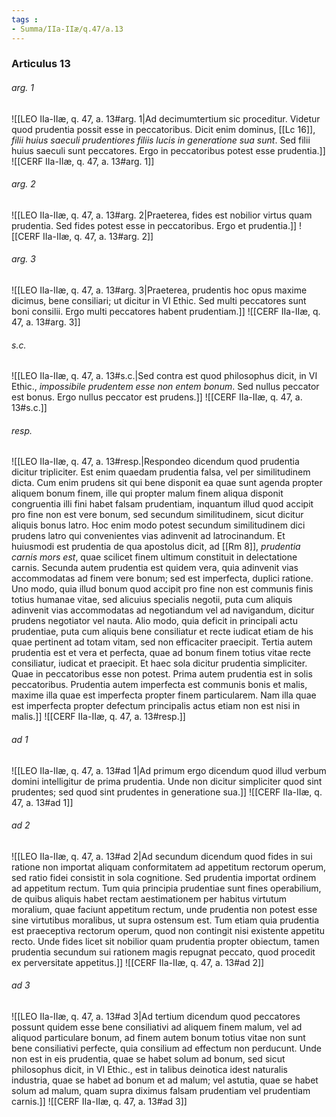 ```yaml
---
tags : 
- Summa/IIa-IIæ/q.47/a.13
---
```


### Articulus 13

###### arg. 1
![[LEO IIa-IIæ, q. 47, a. 13#arg. 1|Ad decimumtertium sic proceditur. Videtur quod prudentia possit esse in peccatoribus. Dicit enim dominus, [[Lc 16]], *filii huius saeculi prudentiores filiis lucis in generatione sua sunt*. Sed filii huius saeculi sunt peccatores. Ergo in peccatoribus potest esse prudentia.]]
![[CERF IIa-IIæ, q. 47, a. 13#arg. 1]]

###### arg. 2
![[LEO IIa-IIæ, q. 47, a. 13#arg. 2|Praeterea, fides est nobilior virtus quam prudentia. Sed fides potest esse in peccatoribus. Ergo et prudentia.]]
![[CERF IIa-IIæ, q. 47, a. 13#arg. 2]]

###### arg. 3
![[LEO IIa-IIæ, q. 47, a. 13#arg. 3|Praeterea, prudentis hoc opus maxime dicimus, bene consiliari; ut dicitur in VI Ethic. Sed multi peccatores sunt boni consilii. Ergo multi peccatores habent prudentiam.]]
![[CERF IIa-IIæ, q. 47, a. 13#arg. 3]]

###### s.c.
![[LEO IIa-IIæ, q. 47, a. 13#s.c.|Sed contra est quod philosophus dicit, in VI Ethic., *impossibile prudentem esse non entem bonum*. Sed nullus peccator est bonus. Ergo nullus peccator est prudens.]]
![[CERF IIa-IIæ, q. 47, a. 13#s.c.]]

###### resp.
![[LEO IIa-IIæ, q. 47, a. 13#resp.|Respondeo dicendum quod prudentia dicitur tripliciter. Est enim quaedam prudentia falsa, vel per similitudinem dicta. Cum enim prudens sit qui bene disponit ea quae sunt agenda propter aliquem bonum finem, ille qui propter malum finem aliqua disponit congruentia illi fini habet falsam prudentiam, inquantum illud quod accipit pro fine non est vere bonum, sed secundum similitudinem, sicut dicitur aliquis bonus latro. Hoc enim modo potest secundum similitudinem dici prudens latro qui convenientes vias adinvenit ad latrocinandum. Et huiusmodi est prudentia de qua apostolus dicit, ad [[Rm 8]], *prudentia carnis mors est*, quae scilicet finem ultimum constituit in delectatione carnis. Secunda autem prudentia est quidem vera, quia adinvenit vias accommodatas ad finem vere bonum; sed est imperfecta, duplici ratione. Uno modo, quia illud bonum quod accipit pro fine non est communis finis totius humanae vitae, sed alicuius specialis negotii, puta cum aliquis adinvenit vias accommodatas ad negotiandum vel ad navigandum, dicitur prudens negotiator vel nauta. Alio modo, quia deficit in principali actu prudentiae, puta cum aliquis bene consiliatur et recte iudicat etiam de his quae pertinent ad totam vitam, sed non efficaciter praecipit. Tertia autem prudentia est et vera et perfecta, quae ad bonum finem totius vitae recte consiliatur, iudicat et praecipit. Et haec sola dicitur prudentia simpliciter. Quae in peccatoribus esse non potest. Prima autem prudentia est in solis peccatoribus. Prudentia autem imperfecta est communis bonis et malis, maxime illa quae est imperfecta propter finem particularem. Nam illa quae est imperfecta propter defectum principalis actus etiam non est nisi in malis.]]
![[CERF IIa-IIæ, q. 47, a. 13#resp.]]

###### ad 1
![[LEO IIa-IIæ, q. 47, a. 13#ad 1|Ad primum ergo dicendum quod illud verbum domini intelligitur de prima prudentia. Unde non dicitur simpliciter quod sint prudentes; sed quod sint prudentes in generatione sua.]]
![[CERF IIa-IIæ, q. 47, a. 13#ad 1]]

###### ad 2
![[LEO IIa-IIæ, q. 47, a. 13#ad 2|Ad secundum dicendum quod fides in sui ratione non importat aliquam conformitatem ad appetitum rectorum operum, sed ratio fidei consistit in sola cognitione. Sed prudentia importat ordinem ad appetitum rectum. Tum quia principia prudentiae sunt fines operabilium, de quibus aliquis habet rectam aestimationem per habitus virtutum moralium, quae faciunt appetitum rectum, unde prudentia non potest esse sine virtutibus moralibus, ut supra ostensum est. Tum etiam quia prudentia est praeceptiva rectorum operum, quod non contingit nisi existente appetitu recto. Unde fides licet sit nobilior quam prudentia propter obiectum, tamen prudentia secundum sui rationem magis repugnat peccato, quod procedit ex perversitate appetitus.]]
![[CERF IIa-IIæ, q. 47, a. 13#ad 2]]

###### ad 3
![[LEO IIa-IIæ, q. 47, a. 13#ad 3|Ad tertium dicendum quod peccatores possunt quidem esse bene consiliativi ad aliquem finem malum, vel ad aliquod particulare bonum, ad finem autem bonum totius vitae non sunt bene consiliativi perfecte, quia consilium ad effectum non perducunt. Unde non est in eis prudentia, quae se habet solum ad bonum, sed sicut philosophus dicit, in VI Ethic., est in talibus deinotica idest naturalis industria, quae se habet ad bonum et ad malum; vel astutia, quae se habet solum ad malum, quam supra diximus falsam prudentiam vel prudentiam carnis.]]
![[CERF IIa-IIæ, q. 47, a. 13#ad 3]]

